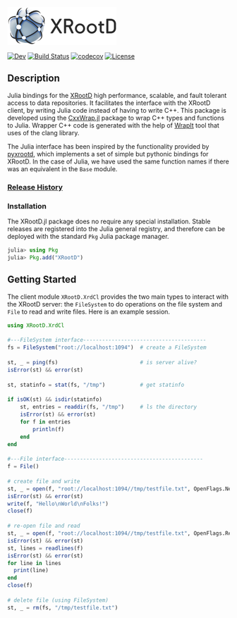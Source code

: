 [![XRootD](docs/src/assets/xrootd-logo.png)](https://xrootd.slac.stanford.edu)


[![Dev](https://img.shields.io/badge/docs-dev-blue.svg)](https:///JuliaHEP.github.io/XRootD.jl/dev/)
[![Build Status](https://github.com/JuliaHEP/XRootD.jl/workflows/CI/badge.svg)](https://github.com/JuliaHEP/XRootD.jl/actions)
[![codecov](https://codecov.io/gh/JuliaHEP/XRootD.jl/graph/badge.svg?token=AS74WXOYT6)](https://codecov.io/gh/JuliaHEP/XRootD.jl)
[![License](https://img.shields.io/badge/license-LGPL-blue.svg)](LICENSE)

## Description

Julia bindings for the [XRootD](https://xrootd.slac.stanford.edu) high performance, scalable, and fault tolerant access to data repositories. It facilitates the interface with the XRootD client, by writing Julia code instead of having to write C++.
This package is developed using the [CxxWrap.jl](https://github.com/JuliaInterop/CxxWrap.jl) package to wrap C++ types and functions to Julia. Wrapper C++ code is generated with the help of [WrapIt](https://github.com/grasph/wrapit) tool that uses of the clang library.

The Julia interface has been inspired by the functionality provided by [pyxrootd](https://xrootd.slac.stanford.edu/doc/doxygen/5.6.4/python/), which implements a set of simple but pythonic bindings for XRootD. In the case of Julia, we have used the same function names if there was an equivalent in the `Base` module.

### [Release History](docs/src/release_notes.md)

### Installation
The XRootD.jl package does no require any special installation. Stable releases are registered into the Julia general registry, and therefore can be deployed with the standard `Pkg` Julia package manager.
```julia
julia> using Pkg
julia> Pkg.add("XRootD")
```

## Getting Started
The client module `XRootD.XrdCl` provides the two main types to interact with the XRootD server: the `FileSystem` to do operations on the file system and `File` to read and write files. Here is an example session.  

```Julia
using XRootD.XrdCl

#---FileSystem interface---------------------------------------
fs = FileSystem("root://localhost:1094")  # create a FileSystem

st, _ = ping(fs)                          # is server alive?
isError(st) && error(st)

st, statinfo = stat(fs, "/tmp")           # get statinfo 

if isOK(st) && isdir(statinfo)              
    st, entries = readdir(fs, "/tmp")     # ls the directory
    isError(st) && error(st)
    for f in entries
        println(f)
    end
end

#---File interface--------------------------------------------
f = File()

# create file and write
st, _ = open(f, "root://localhost:1094//tmp/testfile.txt", OpenFlags.New|OpenFlags.Write)
isError(st) && error(st)
write(f, "Hello\nWorld\nFolks!")
close(f)

# re-open file and read
st, _ = open(f, "root://localhost:1094//tmp/testfile.txt", OpenFlags.Read)
isError(st) && error(st)
st, lines = readlines(f)
isError(st) && error(st)
for line in lines
  print(line)
end
close(f)

# delete file (using FileSystem)
st, _ = rm(fs, "/tmp/testfile.txt")
```

